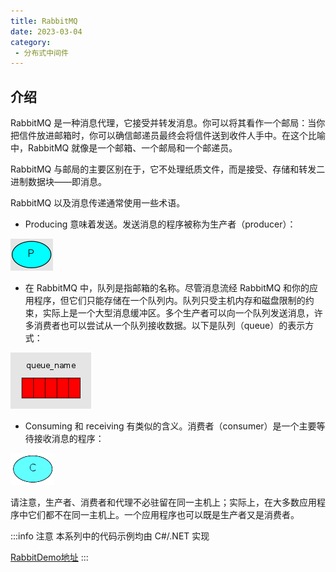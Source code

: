 ```yaml
---
title: RabbitMQ
date: 2023-03-04
category:
 - 分布式中间件
---
```

<!-- more -->

## 介绍

RabbitMQ 是一种消息代理，它接受并转发消息。你可以将其看作一个邮局：当你把信件放进邮箱时，你可以确信邮递员最终会将信件送到收件人手中。在这个比喻中，RabbitMQ 就像是一个邮箱、一个邮局和一个邮递员。

RabbitMQ 与邮局的主要区别在于，它不处理纸质文件，而是接受、存储和转发二进制数据块——即消息。

RabbitMQ 以及消息传递通常使用一些术语。

- Producing 意味着发送。发送消息的程序被称为生产者（producer）：
  
![producer](./image/README/1678760816758.png)

- 在 RabbitMQ 中，队列是指邮箱的名称。尽管消息流经 RabbitMQ 和你的应用程序，但它们只能存储在一个队列内。队列只受主机内存和磁盘限制的约束，实际上是一个大型消息缓冲区。多个生产者可以向一个队列发送消息，许多消费者也可以尝试从一个队列接收数据。以下是队列（queue）的表示方式：

![queue](./image/README/1678761016463.png)

- Consuming 和 receiving 有类似的含义。消费者（consumer）是一个主要等待接收消息的程序：

![consumer](./image/README/1678761163922.png)

请注意，生产者、消费者和代理不必驻留在同一主机上；实际上，在大多数应用程序中它们都不在同一主机上。一个应用程序也可以既是生产者又是消费者。

:::info 注意
本系列中的代码示例均由 C#/.NET 实现

[RabbitDemo地址](https://github.com/goodsxx/RabbitMQDemo)
:::
